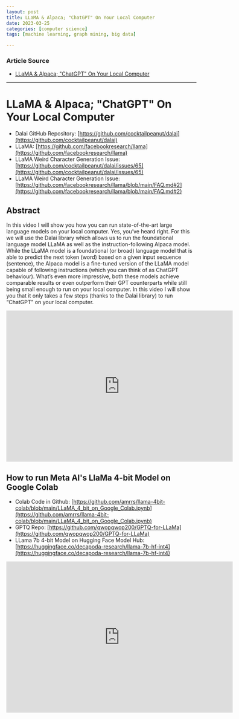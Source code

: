 ```yaml
---
layout: post
title: LLaMA & Alpaca; "ChatGPT" On Your Local Computer  
date: 2023-03-25
categories: [computer science]
tags: [machine learning, graph mining, big data]

---
```


### Article Source

* [LLaMA & Alpaca; "ChatGPT" On Your Local Computer](https://www.youtube.com/watch?v=kT_-qUxrlOU)


---

# LLaMA & Alpaca; "ChatGPT" On Your Local Computer

* Dalai GitHub Repository: [https://github.com/cocktailpeanut/dalai](https://github.com/cocktailpeanut/dalai)
* LLaMA: [https://github.com/facebookresearch/llama](https://github.com/facebookresearch/llama)
* LLaMA Weird Character Generation Issue: [https://github.com/cocktailpeanut/dalai/issues/65](https://github.com/cocktailpeanut/dalai/issues/65)
* LLaMA Weird Character Generation Issue: [https://github.com/facebookresearch/llama/blob/main/FAQ.md#2](https://github.com/facebookresearch/llama/blob/main/FAQ.md#2)


## Abstract
In this video I will show you how you can run state-of-the-art large language models on your local computer. Yes, you’ve heard right. For this we will use the Dalai library which allows us to run the foundational language model LLaMA as well as the instruction-following Alpaca model. While the LLaMA model is a foundational (or broad) language model that is able to predict the next token (word) based on a given input sequence (sentence), the Alpaca model is a fine-tuned version of the LLaMA model capable of following instructions (which you can think of as ChatGPT behaviour). What’s even more impressive, both these models achieve comparable results or even outperform their GPT counterparts while still being small enough to run on your local computer. In this video I will show you that it only takes a few steps (thanks to the Dalai library) to run “ChatGPT” on your local computer.

<iframe width="600" height="400" src="https://www.youtube.com/embed/kT_-qUxrlOU" title="YouTube video player" frameborder="0" allow="accelerometer; autoplay; clipboard-write; encrypted-media; gyroscope; picture-in-picture; web-share" allowfullscreen></iframe>


## How to run Meta AI's LlaMa 4-bit Model on Google Colab

* Colab Code in Github: [https://github.com/amrrs/llama-4bit-colab/blob/main/LLaMA_4_bit_on_Google_Colab.ipynb](https://github.com/amrrs/llama-4bit-colab/blob/main/LLaMA_4_bit_on_Google_Colab.ipynb)
* GPTQ Repo: [https://github.com/qwopqwop200/GPTQ-for-LLaMa](https://github.com/qwopqwop200/GPTQ-for-LLaMa)
* LLama 7b 4-bit Model on Hugging Face Model Hub: [https://huggingface.co/decapoda-research/llama-7b-hf-int4](https://huggingface.co/decapoda-research/llama-7b-hf-int4)



<iframe width="600" height="400" src="https://www.youtube.com/embed/OtAZHHyJSqU" title="YouTube video player" frameborder="0" allow="accelerometer; autoplay; clipboard-write; encrypted-media; gyroscope; picture-in-picture; web-share" allowfullscreen></iframe>